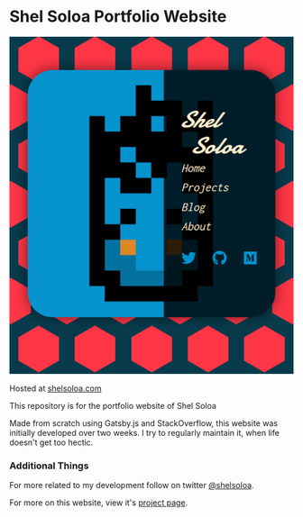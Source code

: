 # Shel Soloa Portfolio Website

![](src/data/img/img_shelsoloa__portfolio.png)

Hosted at [shelsoloa.com](http://shelsoloa.com)

This repository is for the portfolio website of Shel Soloa

Made from scratch using Gatsby.js and StackOverflow, this website was initially developed over two weeks. I try to regularly maintain it, when life doesn't get too hectic.


### Additional Things

For more related to my development follow on twitter [@shelsoloa](http://twitter.com/shelsoloa).

For more on this website, view it's [project page](shelsoloa.com/projects/shelsoloa).